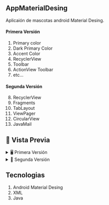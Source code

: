 ## AppMaterialDesing
Aplicaión de mascotas android Material Desing.

#### Primera Versión
1. Primary color
2. Dark Primary Color
3. Accent Color
4. RecyclerView
5. Toolbar
6. ActionView Toolbar
7. etc...

#### Segunda Versión
8. RecyclerView
9. Fragments
10. TabLayout
11. ViewPager
12. CircularView
13. JavaMail

## 🎨 Vista Previa

<details>
    <summary>🖥 Primera Versión</summary>

![captura01](https://github.com/WalterGaldamezWeb/appMaterialDesing/blob/master/capturas_pantalla/01.png)

![captura01](https://github.com/WalterGaldamezWeb/appMaterialDesing/blob/master/capturas_pantalla/02.png)

![captura01](https://github.com/WalterGaldamezWeb/appMaterialDesing/blob/master/capturas_pantalla/03.png)

![captura01](https://github.com/WalterGaldamezWeb/appMaterialDesing/blob/master/capturas_pantalla/04.png)

</details>

<details>
    <summary>📱 Segunda Versión</summary>
    
![](https://github.com/WalterGaldamezWeb/appMaterialDesing/blob/master/capturas_pantalla/05.png)
![](https://github.com/WalterGaldamezWeb/appMaterialDesing/blob/master/capturas_pantalla/06.png)
![](https://github.com/WalterGaldamezWeb/appMaterialDesing/blob/master/capturas_pantalla/07.png)
![](https://github.com/WalterGaldamezWeb/appMaterialDesing/blob/master/capturas_pantalla/08.png)
![](https://github.com/WalterGaldamezWeb/appMaterialDesing/blob/master/capturas_pantalla/09.png)

</details>

## Tecnologias
1. Android Material Desing
2. XML
3. Java